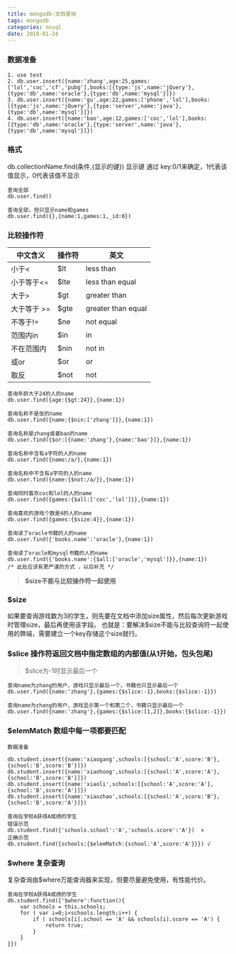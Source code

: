 ```yaml
---
title: mongodb-文档查询
tags: mongodb
categories: nosql
date: 2018-01-24
---
```


### 数据准备
```
1. use test
2. db.user.insert({name:'zhang',age:25,games:['lol','coc','cf','pubg'],books:[{type:'js',name:'jQuery'},{type:'db',name:'oracle'},{type:'db',name:'mysql'}]})
3. db.user.insert({name:'gu',age:22,games:['phone','lol'],books:[{type:'js',name:'jQuery'},{type:'server',name:'java'},{type:'db',name:'mysql'}]})
4. db.user.insert({name:'bao',age:12,games:['coc','lol'],books:[{type:'db',name:'oracle'},{type:'server',name:'java'},{type:'db',name:'mysql'}]})
```
<!-- more-->
### 格式
db.collectionName.find(条件,{显示的键})
显示键 通过 key:0/1来确定，1代表该值显示，0代表该值不显示

```
查询全部
db.user.find()

查询全部，但只显示name和games
db.user.find({},{name:1,games:1,_id:0})
```

### 比较操作符

中文含义|操作符|英文
--|--|--
小于< |$lt|less than
小于等于<= |$lte|less  than equal
大于> | $gt | greater than 
大于等于 >= | $gte | greater than equal
不等于!=|$ne|not equal
范围内in|$in|in
不在范围内|$nin|not in 
或or|$or|or
取反|$not|not
```
查询年龄大于24的人的name
db.user.find({age:{$gt:24}},{name:1})

查询名称不是张的name
db.user.find({name:{$nin:['zhang']}},{name:1})

查询名称是zhang或者bao的name
db.user.find({$or:[{name:'zhang'},{name:'bao'}]},{name:1})

查询名称中含有a字符的人的name
db.user.find({name:/a/},{name:1})

查询名称中不含有a字符的人的name
db.user.find({name:{$not:/a/}},{name:1})

查询同时喜欢coc和lol的人的name
db.user.find({games:{$all:['coc','lol']}},{name:1})

查询喜欢的游戏个数是4的人的name
db.user.find({games:{$size:4}},{name:1})

查询读了oracle书籍的人的name
db.user.find({'books.name':'oracle'},{name:1})

查询读了oracle和mysql书籍的人的name
db.user.find({'books.name':{$all:['oracle','mysql']}},{name:1})
/* 此处应该有更严谨的方式 ，以后补充 */
```
> **$size不能与比较操作符一起使用**

### $size

如果要查询游戏数为3的学生，则先要在文档中添加size属性，然后每次更新游戏时管理size，最后再使用该字段。
也就是：要解决$size不能与比较查询符一起使用的弊端，需要建立一个key存储这个size就行。

### $slice 操作符返回文档中指定数组的内部值(从1开始，包头包尾)
> $slice为-1时显示最后一个

```
查询name为zhang的用户，游戏只显示最后一个，书籍也只显示最后一个
db.user.find({name:'zhang'},{games:{$slice:-1},books:{$slice:-1}})

查询name为zhang的用户，游戏显示第一个和第二个，书籍只显示最后一个
db.user.find({name:'zhang'},{games:{$slice:[1,2]},books:{$slice:-1}})
```
### $elemMatch 数组中每一项都要匹配
```
数据准备

db.student.insert({name:'xiaogang',schools:[{school:'A',score:'B'},{school:'B',score:'B'}]})
db.student.insert({name:'xiaohong',schools:[{school:'A',score:'A'},{school:'B',score:'B'}]})
db.student.insert({name:'xiaoli',schools:[{school:'A',score:'A'},{school:'B',score:'A'}]})
db.student.insert({name:'xiaozhao',schools:[{school:'A',score:'B'},{school:'B',score:'A'}]})

查询在学校A获得A成绩的学生
错误示范
db.student.find({'schools.school':'A','schools.score':'A'})  ×
正确示范
db.student.find({schools:{$elemMatch:{school:'A',score:'A'}}}) √

```

### $where 复杂查询
复杂查询由$where万能查询器来实现，但要尽量避免使用，有性能代价。

```
查询在学校A获得A成绩的学生
db.student.find({'$where':function(){
    var schools = this.schools;
    for ( var i=0;i<schools.length;i++) {
        if ( schools[i].school == 'A' && schools[i].score == 'A') {
            return true;
        }
    }
}})
```